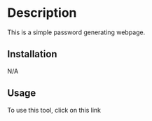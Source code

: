 # Description
This is a simple password generating webpage.

## Installation
N/A

## Usage
To use this tool, click on this link 
